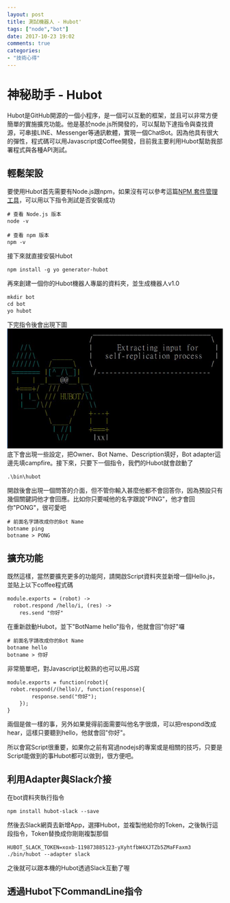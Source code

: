 ```yaml
---
layout: post
title: 測試機器人 - Hubot'
tags: ["node","bot"]
date: 2017-10-23 19:02
comments: true
categories: 
- "技術心得"
---
```

# 神秘助手 - Hubot
Hubot是GitHub開源的一個小程序，是一個可以互動的框架，並且可以非常方便簡單的實施擴充功能。他是基於node.js所開發的，可以幫助下達指令與查找資源，可串接LINE、Messenger等通訊軟體，實現一個ChatBot。因為他具有很大的彈性，程式碼可以用Javascript或Coffee開發，目前我主要利用Hubot幫助我部署程式與各種API測試。

## 輕鬆架設
要使用Hubot首先需要有Node.js跟npm，如果沒有可以參考這篇[NPM 套件管理工具](https://github.com/nodejs-tw/nodejs-wiki-book/blob/master/zh-tw/node_npm.rst)，可以用以下指令測試是否安裝成功
```
# 查看 Node.js 版本
node -v

# 查看 npm 版本
npm -v
```
接下來就直接安裝Hubot
```
npm install -g yo generator-hubot
```
再來創建一個你的Hubot機器人專屬的資料夾，並生成機器人v1.0
```
mkdir bot
cd bot
yo hubot
```
下完指令後會出現下圖
![](/wp-content/uploads/2017/10/2017-10-23-02.JPG)
底下會出現一些設定，把Owner、Bot Name、Description填好，Bot adapter這邊先填campfire。接下來，只要下一個指令，我們的Hubot就會啟動了
```
.\bin\hubot
```
開啟後會出現一個問答的介面，但不管你輸入甚麼他都不會回答你，因為預設只有幾個關鍵詞他才會回應。比如你只要喊他的名字跟說"PING"，他才會回你"PONG"，很可愛吧
```
# 前面名字請改成你的Bot Name
botname ping
botname > PONG
```

## 擴充功能
既然這樣，當然要擴充更多的功能阿，請開啟Script資料夾並新增一個Hello.js，並貼上以下coffee程式碼
```
module.exports = (robot) ->
  robot.respond /hello/i, (res) ->
    res.send "你好"

```
在重新啟動Hubot，並下"BotName hello"指令，他就會回"你好"囉
```
# 前面名字請改成你的Bot Name
botname hello
botname > 你好
```
非常簡單吧，對Javascript比較熟的也可以用JS寫
```
module.exports = function(robot){	
 robot.respond(/(hello)/, function(response){ 
    	response.send("你好");  
    });   
}
```
兩個是做一樣的事，另外如果覺得前面需要叫他名字很煩，可以把respond改成hear，這樣只要聽到hello，他就會回"你好"。

所以會寫Script很重要，如果你之前有寫過nodejs的專案或是相關的技巧，只要是Script能做到的事Hubot都可以做到，很方便吧。

## 利用Adapter與Slack介接
在bot資料夾執行指令
```
npm install hubot-slack --save
```
然後去Slack網頁去新增App，選擇Hubot，並複製他給你的Token，之後執行這段指令，Token替換成你剛剛複製那個
```
HUBOT_SLACK_TOKEN=xoxb-119873885123-yXyhtfbW4XJTZb5ZMaFFaxm3 ./bin/hubot --adapter slack
```
之後就可以跟本機的Hubot透過Slack互動了喔

## 透過Hubot下CommandLine指令




